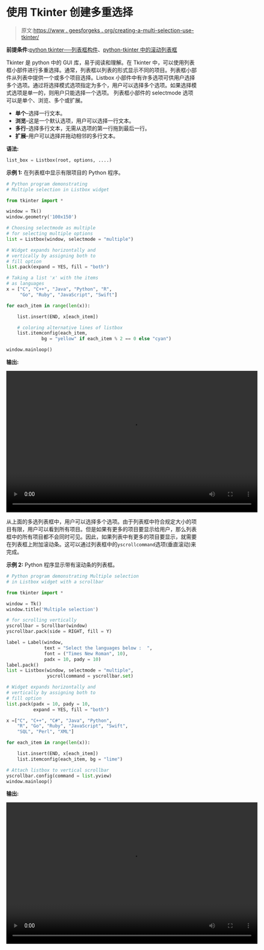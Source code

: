 # 使用 Tkinter 创建多重选择

> 原文:[https://www . geesforgeks . org/creating-a-multi-selection-use-tkinter/](https://www.geeksforgeeks.org/creating-a-multiple-selection-using-tkinter/)

**前提条件:**[python tkinter──列表框构件](https://www.geeksforgeeks.org/python-tkinter-listbox-widget/)、[python-tkinter 中的滚动列表框](https://www.geeksforgeeks.org/scrollable-listbox-in-python-tkinter/)

Tkinter 是 python 中的 GUI 库，易于阅读和理解。在 Tkinter 中，可以使用列表框小部件进行多重选择。通常，列表框以列表的形式显示不同的项目。列表框小部件从列表中提供一个或多个项目选择。Listbox 小部件中有许多选项可供用户选择多个选项。通过将选择模式选项指定为多个，用户可以选择多个选项。如果选择模式选项是单一的，则用户只能选择一个选项。
列表框小部件的 selectmode 选项可以是单个、浏览、多个或扩展。

*   **单个**–选择一行文本。
*   **浏览**–这是一个默认选项，用户可以选择一行文本。
*   **多行**–选择多行文本，无需从选项的第一行拖到最后一行。
*   **扩展**–用户可以选择并拖动相邻的多行文本。

**语法:**

```py
list_box = Listbox(root, options, ....)

```

**示例 1:** 在列表框中显示有限项目的 Python 程序。

```py
# Python program demonstrating
# Multiple selection in Listbox widget

from tkinter import * 

window = Tk()
window.geometry('100x150')

# Choosing selectmode as multiple 
# for selecting multiple options
list = Listbox(window, selectmode = "multiple")

# Widget expands horizontally and
# vertically by assigning both to 
# fill option
list.pack(expand = YES, fill = "both")

# Taking a list 'x' with the items 
# as languages
x = ["C", "C++", "Java", "Python", "R",
     "Go", "Ruby", "JavaScript", "Swift"]

for each_item in range(len(x)):

    list.insert(END, x[each_item])

    # coloring alternative lines of listbox
    list.itemconfig(each_item,
             bg = "yellow" if each_item % 2 == 0 else "cyan")

window.mainloop()
```

**输出:**

<video class="wp-video-shortcode" id="video-399678-1" width="665" height="374" preload="metadata" controls=""><source type="video/webm" src="https://media.geeksforgeeks.org/wp-content/uploads/20200420183159/multiple-slection-tkinter.webm?_=1">[https://media.geeksforgeeks.org/wp-content/uploads/20200420183159/multiple-slection-tkinter.webm](https://media.geeksforgeeks.org/wp-content/uploads/20200420183159/multiple-slection-tkinter.webm)</video>

从上面的多选列表框中，用户可以选择多个选项。由于列表框中符合规定大小的项目有限，用户可以看到所有项目。但是如果有更多的项目要显示给用户，那么列表框中的所有项目都不会同时可见。因此，如果列表中有更多的项目要显示，就需要在列表框上附加滚动条。这可以通过列表框中的`yscrollcommand`选项(垂直滚动)来完成。

**示例 2:** Python 程序显示带有滚动条的列表框。

```py
# Python program demonstrating Multiple selection
# in Listbox widget with a scrollbar

from tkinter import *

window = Tk()
window.title('Multiple selection')

# for scrolling vertically
yscrollbar = Scrollbar(window)
yscrollbar.pack(side = RIGHT, fill = Y)

label = Label(window,
              text = "Select the languages below :  ",
              font = ("Times New Roman", 10), 
              padx = 10, pady = 10)
label.pack()
list = Listbox(window, selectmode = "multiple", 
               yscrollcommand = yscrollbar.set)

# Widget expands horizontally and 
# vertically by assigning both to
# fill option
list.pack(padx = 10, pady = 10,
          expand = YES, fill = "both")

x =["C", "C++", "C#", "Java", "Python",
    "R", "Go", "Ruby", "JavaScript", "Swift",
    "SQL", "Perl", "XML"]

for each_item in range(len(x)):

    list.insert(END, x[each_item])
    list.itemconfig(each_item, bg = "lime")

# Attach listbox to vertical scrollbar
yscrollbar.config(command = list.yview)
window.mainloop()
```

**输出:**

<video class="wp-video-shortcode" id="video-399678-2" width="665" height="374" preload="metadata" controls=""><source type="video/webm" src="https://media.geeksforgeeks.org/wp-content/uploads/20200420183240/multiple-slection-python-tkinter-scrollable.webm?_=2">[https://media.geeksforgeeks.org/wp-content/uploads/20200420183240/multiple-slection-python-tkinter-scrollable.webm](https://media.geeksforgeeks.org/wp-content/uploads/20200420183240/multiple-slection-python-tkinter-scrollable.webm)</video>